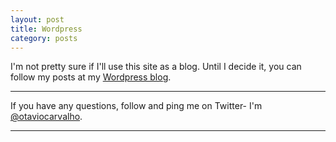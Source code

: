 ```yaml
---
layout: post
title: Wordpress
category: posts
---
```


I'm not pretty sure if I'll use this site as a blog. Until I decide it, you can follow my posts at my [Wordpress blog][wp].

---

If you have any questions, follow and ping me on Twitter- I'm
[@otaviocarvalho][twitter].

[wp]: https://otaviomcarvalho.wordpress.com
[twitter]: https://twitter.com/otaviocarvalho

---
